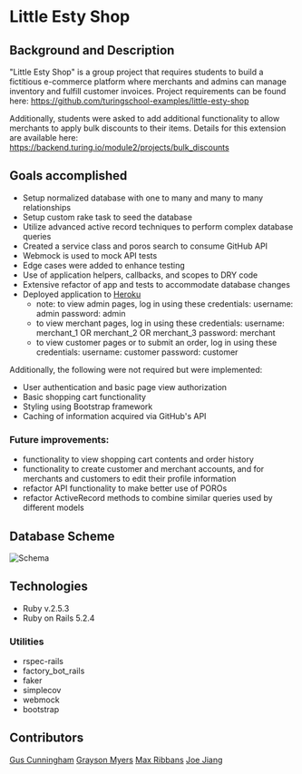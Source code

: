 # Little Esty Shop

## Background and Description

"Little Esty Shop" is a group project that requires students to build a fictitious e-commerce platform where merchants and admins can manage inventory and fulfill customer invoices. Project requirements can be found here:
https://github.com/turingschool-examples/little-esty-shop

Additionally, students were asked to add additional functionality to allow merchants to apply bulk discounts to their items. Details for this extension are available here:
https://backend.turing.io/module2/projects/bulk_discounts

## Goals accomplished
- Setup normalized database with one to many and many to many relationships
- Setup custom rake task to seed the database
- Utilize advanced active record techniques to perform complex database queries
- Created a service class and poros search to consume GitHub API
- Webmock is used to mock API tests
- Edge cases were added to enhance testing
- Use of application helpers, callbacks, and scopes to DRY code
- Extensive refactor of app and tests to accommodate database changes
- Deployed application to [Heroku](https://dashboard.heroku.com/apps/little-esty-shop-m2)
  * note: to view admin pages, log in using these credentials:
    username: admin
    password: admin
  * to view merchant pages, log in using these credentials:
    username: merchant_1 OR merchant_2 OR merchant_3
    password: merchant
  * to view customer pages or to submit an order, log in using these credentials:
    username: customer
    password: customer

Additionally, the following were not required but were implemented:
- User authentication and basic page view authorization
- Basic shopping cart functionality
- Styling using Bootstrap framework
- Caching of information acquired via GitHub's API

### Future improvements:
- functionality to view shopping cart contents and order history
- functionality to create customer and merchant accounts, and for merchants and customers to edit their profile information
- refactor API functionality to make better use of POROs
- refactor ActiveRecord methods to combine similar queries used by different models

## Database Scheme
![Schema](media/bulk_discounts_schema.png)

## Technologies
- Ruby v.2.5.3
- Ruby on Rails 5.2.4
### Utilities
- rspec-rails
- factory_bot_rails
- faker
- simplecov
- webmock
- bootstrap

## Contributors
[Gus Cunningham](https://github.com/cunninghamge)
[Grayson Myers](https://github.com/GrayMyers)
[Max Ribbans](https://github.com/ribbansmax)
[Joe Jiang](https://github.com/ninesky00)
